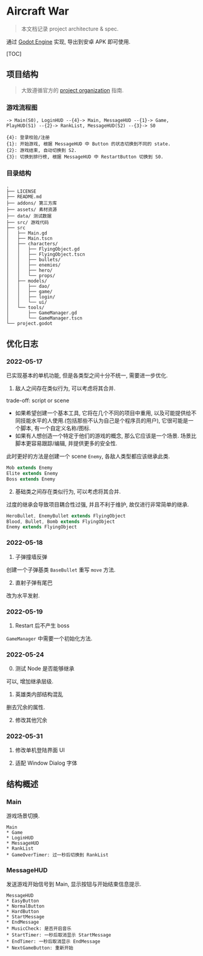 # Aircraft War

> 本文档记录 project architecture & spec.

通过 [Godot Engine](https://godotengine.org/) 实现, 导出到安卓 APK 即可使用.

[TOC]

## 项目结构

> 大致遵循官方的 [project organization](https://docs.godotengine.org/zh_CN/stable/tutorials/best_practices/project_organization.html) 指南.

### 游戏流程图

```
-> Main(S0), LoginHUD --{4}-> Main, MessageHUD --{1}-> Game, PlayHUD(S1) --{2}-> RankList, MessageHUD(S2) --{3}-> S0

{4}: 登录校验/注册
{1}: 开始游戏, 根据 MessageHUD 中 Button 的状态切换到不同的 state.
{2}: 游戏结束, 自动切换到 S2.
{3}: 切换到排行榜, 根据 MessageHUD 中 RestartButton 切换到 S0.
```

### 目录结构

```tree
.
├── LICENSE
├── README.md
├── addons/ 第三方库
├── assets/ 素材资源
├── data/ 测试数据
├── src/ 游戏代码
├── src
│   ├── Main.gd
│   ├── Main.tscn
│   ├── characters/
│   │   ├── FlyingObject.gd
│   │   ├── FlyingObject.tscn
│   │   ├── bullets/
│   │   ├── enemies/
│   │   ├── hero/
│   │   └── props/
│   ├── models/
│   │   ├── dao/
│   │   ├── game/
│   │   ├── login/
│   │   └── ui/
│   └── tools/
│       ├── GameManager.gd
│       └── GameManager.tscn
└── project.godot
 ```

## 优化日志

### 2022-05-17

已实现基本的单机功能, 但是各类型之间十分不统一, 需要进一步优化.

1. 敌人之间存在类似行为, 可以考虑将其合并.

trade-off: script or scene
* 如果希望创建一个基本工具, 它将在几个不同的项目中重用, 以及可能提供给不同技能水平的人使用.(包括那些不认为自己是个程序员的用户), 它很可能是一个脚本, 有一个自定义名称/图标.
* 如果有人想创造一个特定于他们的游戏的概念, 那么它应该是一个场景. 场景比脚本更容易跟踪/编辑, 并提供更多的安全性.

此时更好的方法是创建一个 scene `Enemy`, 各敌人类型都应该继承此类.

```java
Mob extends Enemy
Elite extends Enemy
Boss extends Enemy
```

2. 基础类之间存在类似行为, 可以考虑将其合并.

过度的继承会导致项目耦合性过强, 并且不利于维护, 故仅进行非常简单的继承.

```java
HeroBullet, EnemyBullet extends FlyingObject
Blood, Bullet, Bomb extends FlyingObject
Enemy extends FlyingObject
```

### 2022-05-18

1. 子弹撞墙反弹

创建一个子弹基类 `BaseBullet` 重写 `move` 方法.

2. 直射子弹有尾巴

改为水平发射.

### 2022-05-19

1. Restart 后不产生 boss

`GameManager` 中需要一个初始化方法.

### 2022-05-24

0. 测试 Node 是否能够继承

可以, 增加继承层级.

1. 英雄类内部结构混乱

删去冗余的属性.

2. 修改其他冗余

### 2022-05-31

1. 修改单机登陆界面 UI

2. 适配 Window Dialog 字体

## 结构概述

### Main

游戏场景切换.

```
Main
* Game
* LoginHUD
* MessageHUD
* RankList
* GameOverTimer: 过一秒后切换到 RankList
```

### MessageHUD

发送游戏开始信号到 Main, 显示按钮与开始结束信息提示.

```
MessageHUD
* EasyButton
* NormalButton
* HardButton
* StartMessage
* EndMessage
* MusicCheck: 是否开启音乐
* StartTimer: 一秒后取消显示 StartMessage
* EndTimer: 一秒后取消显示 EndMessage
* NextGameButton: 重新开始
```


